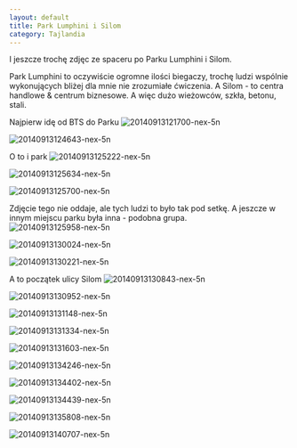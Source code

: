 ```yaml
---
layout: default
title: Park Lumphini i Silom
category: Tajlandia
---
```


I jeszcze trochę zdjęc ze spaceru po Parku Lumphini i Silom. 

Park Lumphini to oczywiście ogromne ilości biegaczy, trochę ludzi wspólnie wykonujących bliżej dla mnie nie zrozumiałe ćwiczenia. 
A Silom - to centra handlowe & centrum biznesowe. A więc dużo wieżowców, szkła, betonu, stali. 

Najpierw idę od BTS do Parku
![20140913121700-nex-5n](https://cloud.githubusercontent.com/assets/1532732/4261839/98e57b32-3b80-11e4-8bdd-180db148bec9.jpg)

![20140913124643-nex-5n](https://cloud.githubusercontent.com/assets/1532732/4261840/98e7a0ba-3b80-11e4-94fe-df105e32c34b.jpg)

O to i park
![20140913125222-nex-5n](https://cloud.githubusercontent.com/assets/1532732/4261842/98eb9a1c-3b80-11e4-9fba-942c59895c9f.jpg)

![20140913125634-nex-5n](https://cloud.githubusercontent.com/assets/1532732/4261841/98eb8e32-3b80-11e4-8dfa-8981808f4f16.jpg)

![20140913125700-nex-5n](https://cloud.githubusercontent.com/assets/1532732/4261843/98ef5f6c-3b80-11e4-8fab-3dd4d3e208e7.jpg)

Zdjęcie tego nie oddaje, ale tych ludzi to było tak pod setkę. A jeszcze w innym miejscu parku była inna - podobna grupa.
![20140913125958-nex-5n](https://cloud.githubusercontent.com/assets/1532732/4261844/98f26d06-3b80-11e4-89a4-756ded3cadfe.jpg)

![20140913130024-nex-5n](https://cloud.githubusercontent.com/assets/1532732/4261845/991f6784-3b80-11e4-800e-501549840c45.jpg)

![20140913130221-nex-5n](https://cloud.githubusercontent.com/assets/1532732/4261846/99227cee-3b80-11e4-85bb-caaa20489949.jpg)

A to początek ulicy Silom
![20140913130843-nex-5n](https://cloud.githubusercontent.com/assets/1532732/4261847/99256026-3b80-11e4-9c4f-ecba66f93d86.jpg)

![20140913130952-nex-5n](https://cloud.githubusercontent.com/assets/1532732/4261848/99273e28-3b80-11e4-9d7b-c337957346b2.jpg)

![20140913131148-nex-5n](https://cloud.githubusercontent.com/assets/1532732/4261849/992b5e5e-3b80-11e4-85f0-17d758bcf282.jpg)

![20140913131334-nex-5n](https://cloud.githubusercontent.com/assets/1532732/4261850/992df8d0-3b80-11e4-8971-be045579e9df.jpg)

![20140913131603-nex-5n](https://cloud.githubusercontent.com/assets/1532732/4261851/99546268-3b80-11e4-9802-3fda3617fbff.jpg)

![20140913134246-nex-5n](https://cloud.githubusercontent.com/assets/1532732/4261852/995bdc3c-3b80-11e4-997b-2250c2ecc374.jpg)

![20140913134402-nex-5n](https://cloud.githubusercontent.com/assets/1532732/4261854/995dec02-3b80-11e4-8fe9-b13d468b7416.jpg)

![20140913134439-nex-5n](https://cloud.githubusercontent.com/assets/1532732/4261853/995da04e-3b80-11e4-985a-d2beb38e60e1.jpg)

![20140913135808-nex-5n](https://cloud.githubusercontent.com/assets/1532732/4261855/99654754-3b80-11e4-8b5b-009c369f5bc6.jpg)

![20140913140707-nex-5n](https://cloud.githubusercontent.com/assets/1532732/4261900/64a39f54-3b83-11e4-9ed0-a6e389f579cf.jpg)

